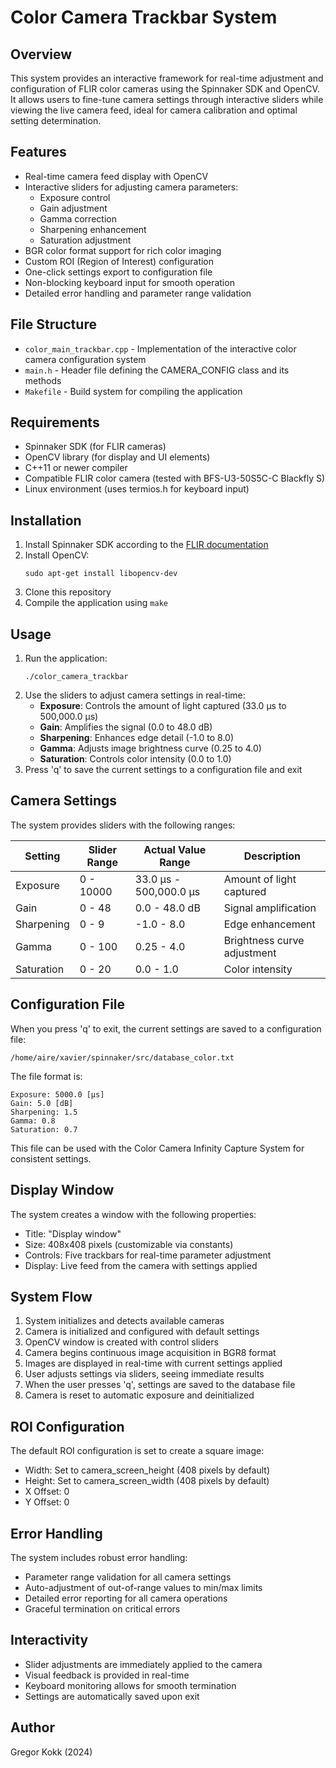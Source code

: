 # Color Camera Trackbar System

## Overview
This system provides an interactive framework for real-time adjustment and configuration of FLIR color cameras using the Spinnaker SDK and OpenCV. It allows users to fine-tune camera settings through interactive sliders while viewing the live camera feed, ideal for camera calibration and optimal setting determination.

## Features
- Real-time camera feed display with OpenCV
- Interactive sliders for adjusting camera parameters:
  - Exposure control
  - Gain adjustment
  - Gamma correction
  - Sharpening enhancement
  - Saturation adjustment
- BGR color format support for rich color imaging
- Custom ROI (Region of Interest) configuration
- One-click settings export to configuration file
- Non-blocking keyboard input for smooth operation
- Detailed error handling and parameter range validation

## File Structure
- `color_main_trackbar.cpp` - Implementation of the interactive color camera configuration system
- `main.h` - Header file defining the CAMERA_CONFIG class and its methods
- `Makefile` - Build system for compiling the application

## Requirements
- Spinnaker SDK (for FLIR cameras)
- OpenCV library (for display and UI elements)
- C++11 or newer compiler
- Compatible FLIR color camera (tested with BFS-U3-50S5C-C Blackfly S)
- Linux environment (uses termios.h for keyboard input)

## Installation
1. Install Spinnaker SDK according to the [FLIR documentation](https://www.flir.com/products/spinnaker-sdk/)
2. Install OpenCV:
   ```
   sudo apt-get install libopencv-dev
   ```
3. Clone this repository
4. Compile the application using `make`

## Usage
1. Run the application:
   ```
   ./color_camera_trackbar
   ```
2. Use the sliders to adjust camera settings in real-time:
   - **Exposure**: Controls the amount of light captured (33.0 μs to 500,000.0 μs)
   - **Gain**: Amplifies the signal (0.0 to 48.0 dB)
   - **Sharpening**: Enhances edge detail (-1.0 to 8.0)
   - **Gamma**: Adjusts image brightness curve (0.25 to 4.0)
   - **Saturation**: Controls color intensity (0.0 to 1.0)
3. Press 'q' to save the current settings to a configuration file and exit

## Camera Settings
The system provides sliders with the following ranges:

| Setting      | Slider Range | Actual Value Range    | Description                       |
|--------------|--------------|----------------------|-----------------------------------|
| Exposure     | 0 - 10000    | 33.0 μs - 500,000.0 μs | Amount of light captured         |
| Gain         | 0 - 48       | 0.0 - 48.0 dB        | Signal amplification             |
| Sharpening   | 0 - 9        | -1.0 - 8.0           | Edge enhancement                 |
| Gamma        | 0 - 100      | 0.25 - 4.0           | Brightness curve adjustment      |
| Saturation   | 0 - 20       | 0.0 - 1.0            | Color intensity                  |

## Configuration File
When you press 'q' to exit, the current settings are saved to a configuration file:
```
/home/aire/xavier/spinnaker/src/database_color.txt
```

The file format is:
```
Exposure: 5000.0 [μs]
Gain: 5.0 [dB]
Sharpening: 1.5
Gamma: 0.8
Saturation: 0.7
```

This file can be used with the Color Camera Infinity Capture System for consistent settings.

## Display Window
The system creates a window with the following properties:
- Title: "Display window"
- Size: 408x408 pixels (customizable via constants)
- Controls: Five trackbars for real-time parameter adjustment
- Display: Live feed from the camera with settings applied

## System Flow
1. System initializes and detects available cameras
2. Camera is initialized and configured with default settings
3. OpenCV window is created with control sliders
4. Camera begins continuous image acquisition in BGR8 format
5. Images are displayed in real-time with current settings applied
6. User adjusts settings via sliders, seeing immediate results
7. When the user presses 'q', settings are saved to the database file
8. Camera is reset to automatic exposure and deinitialized

## ROI Configuration
The default ROI configuration is set to create a square image:
- Width: Set to camera_screen_height (408 pixels by default)
- Height: Set to camera_screen_width (408 pixels by default)
- X Offset: 0
- Y Offset: 0

## Error Handling
The system includes robust error handling:
- Parameter range validation for all camera settings
- Auto-adjustment of out-of-range values to min/max limits
- Detailed error reporting for all camera operations
- Graceful termination on critical errors

## Interactivity
- Slider adjustments are immediately applied to the camera
- Visual feedback is provided in real-time
- Keyboard monitoring allows for smooth termination
- Settings are automatically saved upon exit

## Author
Gregor Kokk (2024)
